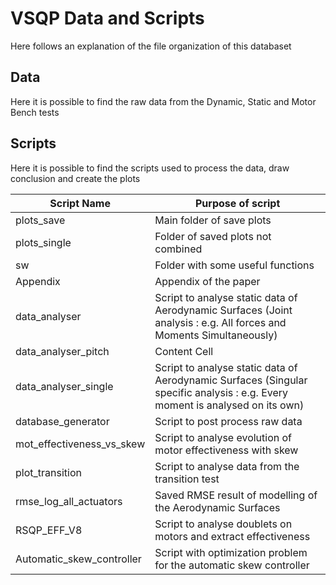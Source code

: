 # VSQP Data and Scripts
Here follows an explanation of the file organization of this databaset
## Data
   Here it is possible to find the raw data from the Dynamic, Static and Motor Bench tests
## Scripts
Here it is possible to find the scripts used to process the data, draw conclusion and create the plots

| Script Name                | Purpose of script |
| -------------              | ------------- |
| plots_save                 | Main folder of save plots     |
| plots_single               | Folder of saved plots not combined  |
| sw                         | Folder with some useful functions  |
| Appendix                   | Appendix of the paper  |
| data_analyser              | Script to analyse static data of Aerodynamic Surfaces (Joint analysis : e.g. All forces and Moments Simultaneously)  |
| data_analyser_pitch        | Content Cell  |
| data_analyser_single       | Script to analyse static data of Aerodynamic Surfaces (Singular specific analysis : e.g. Every moment is analysed on its own)  |
| database_generator         | Script to post process raw data  |
| mot_effectiveness_vs_skew  | Script to analyse evolution of motor effectiveness with skew  |
| plot_transition            | Script to analyse data from the transition test  |
| rmse_log_all_actuators     | Saved RMSE result of modelling of the Aerodynamic Surfaces |
| RSQP_EFF_V8                | Script to analyse doublets on motors and extract effectiveness  |
| Automatic_skew_controller  | Script with optimization problem for the automatic skew controller|
